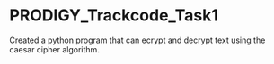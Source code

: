 # PRODIGY_Trackcode_Task1
Created a python program that can ecrypt and decrypt text using the caesar cipher algorithm.
